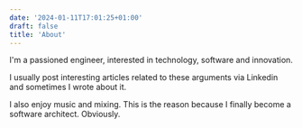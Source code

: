 ```yaml
---
date: '2024-01-11T17:01:25+01:00'
draft: false
title: 'About'
---
```


I'm a passioned engineer, interested in technology, software and innovation.

I usually post interesting articles related to these arguments via Linkedin and sometimes I wrote about it.

I also enjoy music and mixing. This is the reason because I finally become a software architect. Obviously.
